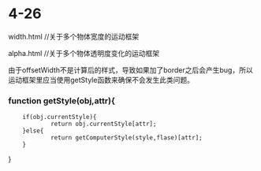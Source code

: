 # 4-26
width.html //关于多个物体宽度的运动框架

alpha.html //关于多个物体透明度变化的运动框架


由于offsetWidth不是计算后的样式，导致如果加了border之后会产生bug，所以运动框架里应当使用getStyle函数来确保不会发生此类问题。

### function getStyle(obj,attr){  
        if(obj.currentStyle){ 
                return obj.currentStyle[attr]; 
        }else{ 
                return getComputerStyle(style,flase)[attr]; 
        } 
}



